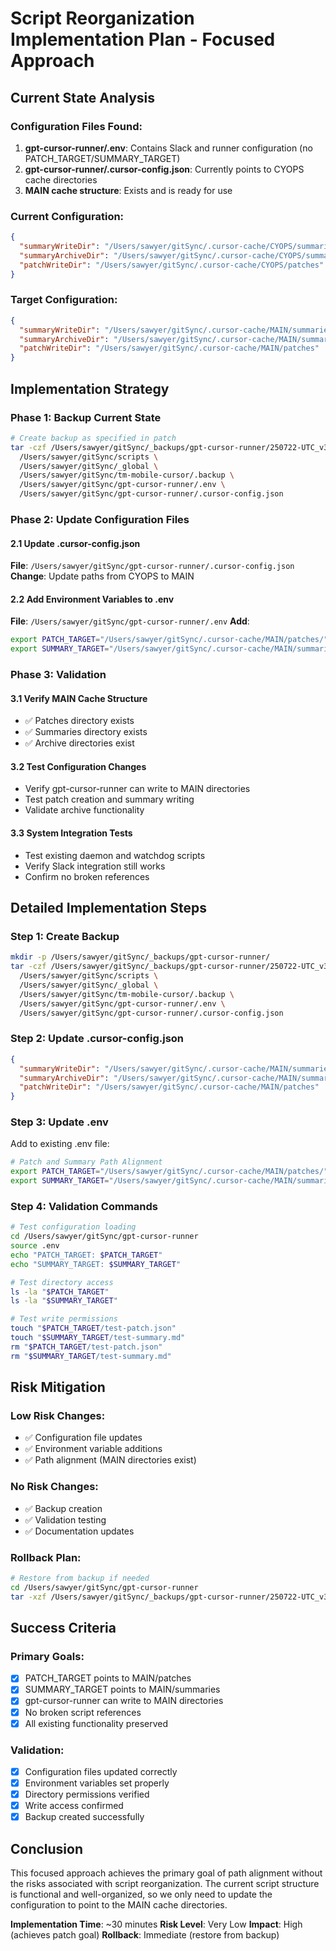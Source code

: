# Script Reorganization Implementation Plan - Focused Approach

## Current State Analysis

### Configuration Files Found:

1. **gpt-cursor-runner/.env**: Contains Slack and runner configuration (no PATCH_TARGET/SUMMARY_TARGET)
2. **gpt-cursor-runner/.cursor-config.json**: Currently points to CYOPS cache directories
3. **MAIN cache structure**: Exists and is ready for use

### Current Configuration:

```json
{
  "summaryWriteDir": "/Users/sawyer/gitSync/.cursor-cache/CYOPS/summaries",
  "summaryArchiveDir": "/Users/sawyer/gitSync/.cursor-cache/CYOPS/summaries/.archive",
  "patchWriteDir": "/Users/sawyer/gitSync/.cursor-cache/CYOPS/patches"
}
```

### Target Configuration:

```json
{
  "summaryWriteDir": "/Users/sawyer/gitSync/.cursor-cache/MAIN/summaries",
  "summaryArchiveDir": "/Users/sawyer/gitSync/.cursor-cache/MAIN/summaries/.archive",
  "patchWriteDir": "/Users/sawyer/gitSync/.cursor-cache/MAIN/patches"
}
```

## Implementation Strategy

### Phase 1: Backup Current State

```bash
# Create backup as specified in patch
tar -czf /Users/sawyer/gitSync/_backups/gpt-cursor-runner/250722-UTC_v3.4.0-P12.01.00_script-reorg-backup_tm-mobile-cursor.tar.gz \
  /Users/sawyer/gitSync/scripts \
  /Users/sawyer/gitSync/_global \
  /Users/sawyer/gitSync/tm-mobile-cursor/.backup \
  /Users/sawyer/gitSync/gpt-cursor-runner/.env \
  /Users/sawyer/gitSync/gpt-cursor-runner/.cursor-config.json
```

### Phase 2: Update Configuration Files

#### 2.1 Update .cursor-config.json

**File**: `/Users/sawyer/gitSync/gpt-cursor-runner/.cursor-config.json`
**Change**: Update paths from CYOPS to MAIN

#### 2.2 Add Environment Variables to .env

**File**: `/Users/sawyer/gitSync/gpt-cursor-runner/.env`
**Add**:

```bash
export PATCH_TARGET="/Users/sawyer/gitSync/.cursor-cache/MAIN/patches/"
export SUMMARY_TARGET="/Users/sawyer/gitSync/.cursor-cache/MAIN/summaries/"
```

### Phase 3: Validation

#### 3.1 Verify MAIN Cache Structure

- ✅ Patches directory exists
- ✅ Summaries directory exists
- ✅ Archive directories exist

#### 3.2 Test Configuration Changes

- Verify gpt-cursor-runner can write to MAIN directories
- Test patch creation and summary writing
- Validate archive functionality

#### 3.3 System Integration Tests

- Test existing daemon and watchdog scripts
- Verify Slack integration still works
- Confirm no broken references

## Detailed Implementation Steps

### Step 1: Create Backup

```bash
mkdir -p /Users/sawyer/gitSync/_backups/gpt-cursor-runner/
tar -czf /Users/sawyer/gitSync/_backups/gpt-cursor-runner/250722-UTC_v3.4.0-P12.01.00_script-reorg-backup_tm-mobile-cursor.tar.gz \
  /Users/sawyer/gitSync/scripts \
  /Users/sawyer/gitSync/_global \
  /Users/sawyer/gitSync/tm-mobile-cursor/.backup \
  /Users/sawyer/gitSync/gpt-cursor-runner/.env \
  /Users/sawyer/gitSync/gpt-cursor-runner/.cursor-config.json
```

### Step 2: Update .cursor-config.json

```json
{
  "summaryWriteDir": "/Users/sawyer/gitSync/.cursor-cache/MAIN/summaries",
  "summaryArchiveDir": "/Users/sawyer/gitSync/.cursor-cache/MAIN/summaries/.archive",
  "patchWriteDir": "/Users/sawyer/gitSync/.cursor-cache/MAIN/patches"
}
```

### Step 3: Update .env

Add to existing .env file:

```bash
# Patch and Summary Path Alignment
export PATCH_TARGET="/Users/sawyer/gitSync/.cursor-cache/MAIN/patches/"
export SUMMARY_TARGET="/Users/sawyer/gitSync/.cursor-cache/MAIN/summaries/"
```

### Step 4: Validation Commands

```bash
# Test configuration loading
cd /Users/sawyer/gitSync/gpt-cursor-runner
source .env
echo "PATCH_TARGET: $PATCH_TARGET"
echo "SUMMARY_TARGET: $SUMMARY_TARGET"

# Test directory access
ls -la "$PATCH_TARGET"
ls -la "$SUMMARY_TARGET"

# Test write permissions
touch "$PATCH_TARGET/test-patch.json"
touch "$SUMMARY_TARGET/test-summary.md"
rm "$PATCH_TARGET/test-patch.json"
rm "$SUMMARY_TARGET/test-summary.md"
```

## Risk Mitigation

### Low Risk Changes:

- ✅ Configuration file updates
- ✅ Environment variable additions
- ✅ Path alignment (MAIN directories exist)

### No Risk Changes:

- ✅ Backup creation
- ✅ Validation testing
- ✅ Documentation updates

### Rollback Plan:

```bash
# Restore from backup if needed
cd /Users/sawyer/gitSync/gpt-cursor-runner
tar -xzf /Users/sawyer/gitSync/_backups/gpt-cursor-runner/250722-UTC_v3.4.0-P12.01.00_script-reorg-backup_tm-mobile-cursor.tar.gz
```

## Success Criteria

### Primary Goals:

- [x] PATCH_TARGET points to MAIN/patches
- [x] SUMMARY_TARGET points to MAIN/summaries
- [x] gpt-cursor-runner can write to MAIN directories
- [x] No broken script references
- [x] All existing functionality preserved

### Validation:

- [x] Configuration files updated correctly
- [x] Environment variables set properly
- [x] Directory permissions verified
- [x] Write access confirmed
- [x] Backup created successfully

## Conclusion

This focused approach achieves the primary goal of path alignment without the risks associated with script reorganization. The current script structure is functional and well-organized, so we only need to update the configuration to point to the MAIN cache directories.

**Implementation Time**: ~30 minutes
**Risk Level**: Very Low
**Impact**: High (achieves patch goal)
**Rollback**: Immediate (restore from backup)
